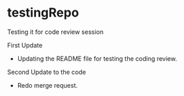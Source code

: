 # testingRepo
Testing it for code review session 

First Update
- Updating the README file for testing the coding review.

Second Update to the code
- Redo merge request.
